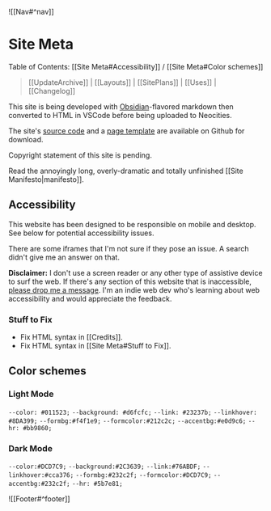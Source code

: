 ![[Nav#^nav]]

# Site Meta
Table of Contents: [[Site Meta#Accessibility]] / [[Site Meta#Color schemes]]

> [[UpdateArchive]] | [[Layouts]] | [[SitePlans]] | [[Uses]] | [[Changelog]]

This site is being developed with [Obsidian](https://obsidian.md/)-flavored markdown then converted to HTML in VSCode before being uploaded to Neocities.

The site's [source code](https://github.com/MarySeph/Marys-Creative-Corner) and a [page template](https://github.com/MarySeph/Marys-Creative-Corner/blob/main/template.htm) are available on Github for download.

Copyright statement of this site is pending.

Read the annoyingly long, overly-dramatic and totally unfinished [[Site Manifesto|manifesto]].

## Accessibility
This website has been designed to be responsible on mobile and desktop. See below for potential accessibility issues.

There are some iframes that I'm not sure if they pose an issue. A search didn't give me an answer on that.

**Disclaimer:** I don't use a screen reader or any other type of assistive device to surf the web. If there's any section of this website that is inaccessible, [please drop me a message](https://maryseph.atabook.org/). I'm an indie web dev who's learning about web accessibility and would appreciate the feedback.

### Stuff to Fix
- Fix HTML syntax in [[Credits]].
- Fix HTML syntax in [[Site Meta#Stuff to Fix]].

## Color schemes
### Light Mode
`--color: #011523;`
`--background: #d6fcfc;`
`--link: #23237b;`
`--linkhover: #8DA399;`
`--formbg:#f4f1e9;`
`--formcolor:#212c2c;`
`--accentbg:#e0d9c6;`
`--hr: #bb9860;`

### Dark Mode
`--color:#DCD7C9;`
`--background:#2C3639;`
`--link:#76ABDF;`
`--linkhover:#cca376;`
`--formbg:#232c2f;`
`--formcolor:#DCD7C9;`
`--accentbg:#232c2f;`
`--hr: #5b7e81;`

![[Footer#^footer]]